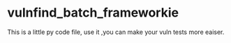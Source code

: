 # vulnfind_batch_frameworkie
This is a little py code file, use it ,you can make your vuln tests more eaiser.
